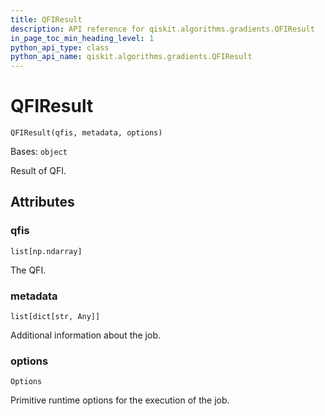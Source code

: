 ```yaml
---
title: QFIResult
description: API reference for qiskit.algorithms.gradients.QFIResult
in_page_toc_min_heading_level: 1
python_api_type: class
python_api_name: qiskit.algorithms.gradients.QFIResult
---
```


# QFIResult

<span id="qiskit.algorithms.gradients.QFIResult" />

`QFIResult(qfis, metadata, options)`

Bases: `object`

Result of QFI.

## Attributes

<span id="qiskit.algorithms.gradients.QFIResult.qfis" />

### qfis

`list[np.ndarray]`

The QFI.

<span id="qiskit.algorithms.gradients.QFIResult.metadata" />

### metadata

`list[dict[str, Any]]`

Additional information about the job.

<span id="qiskit.algorithms.gradients.QFIResult.options" />

### options

`Options`

Primitive runtime options for the execution of the job.

